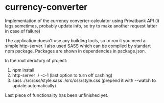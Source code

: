 # currency-converter

Implementation of the currency converter-calculator using Privatbank API (it lags sometimes, probably update info, so try to make another request latter in case of failure)

The application doesn't use any building tools, so to run it you need a simple http-server. I also used SASS which can be compiled by standart npm package. 
Packages are shown in dependencies in package.json.

In the root derictory of project:

1. npm install
2. http-server ./ -c-1 (last option to turn off cashing)
3. sass ./src/css/style.sass  ./src/css/style.css (prepend it with --watch to update automatically) 

Last piece of functionality has been unfinished yet.

